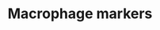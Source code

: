 ---
annotations:
- id: CL:0000235
  parent: native cell
  type: Cell Type Ontology
  value: macrophage
authors:
- Mkutmon
- Khanspers
- AlexanderPico
description: Overview of macrophage markers. Macrophages are cells within the tissues
  that originate from specific white blood cells called monocytes.   Based on [http://www.antibodybeyond.com/reviews/cell-markers/macrophage-marker.htm
  this list] and tissue-specific gene expression from [http://biogps.org/ GeneAtlas].  Proteins
  on this pathway have targeted assays available via the [https://assays.cancer.gov/available_assays?wp_id=WP4146
  CPTAC Assay Portal]
last-edited: 2019-10-19
organisms:
- Homo sapiens
redirect_from:
- /index.php/Pathway:WP4146
- /instance/WP4146
revision: null
schema-jsonld:
- '@context': https://schema.org/
  '@id': https://wikipathways.github.io/pathways/WP4146.html
  '@type': Dataset
  creator:
    '@type': Organization
    name: WikiPathways
  description: Overview of macrophage markers. Macrophages are cells within the tissues
    that originate from specific white blood cells called monocytes.   Based on [http://www.antibodybeyond.com/reviews/cell-markers/macrophage-marker.htm
    this list] and tissue-specific gene expression from [http://biogps.org/ GeneAtlas].  Proteins
    on this pathway have targeted assays available via the [https://assays.cancer.gov/available_assays?wp_id=WP4146
    CPTAC Assay Portal]
  keywords:
  - CD14
  - CD163
  - CD68
  - CD74
  - CD83
  - CD86
  - Cd52
  - F3
  - LYZ
  - RAC2
  license: CC0
  name: Macrophage markers
seo: CreativeWork
title: Macrophage markers
wpid: WP4146
---